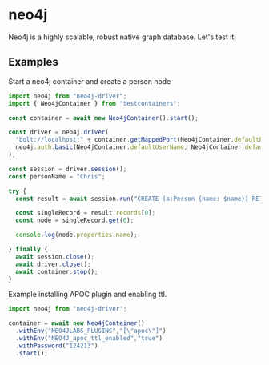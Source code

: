 # neo4j

Neo4j is a highly scalable, robust native graph database.
Let's test it!

## Examples

Start a neo4j container and create a person node

```typescript
import neo4j from "neo4j-driver";
import { Neo4jContainer } from "testcontainers";

const container = await new Neo4jContainer().start();

const driver = neo4j.driver(
  "bolt://localhost:" + container.getMappedPort(Neo4jContainer.defaultBoltPort),
  neo4j.auth.basic(Neo4jContainer.defaultUserName, Neo4jContainer.defaultPassword)
);

const session = driver.session();
const personName = "Chris";

try {
  const result = await session.run("CREATE (a:Person {name: $name}) RETURN a", { name: personName });

  const singleRecord = result.records[0];
  const node = singleRecord.get(0);

  console.log(node.properties.name);

} finally {
  await session.close();
  await driver.close();
  await container.stop();
}
```

Example installing APOC plugin and enabling ttl.

```typescript
import neo4j from "neo4j-driver";

container = await new Neo4jContainer()
  .withEnv("NEO4JLABS_PLUGINS","[\"apoc\"]")
  .withEnv("NEO4J_apoc_ttl_enabled","true")
  .withPassword("124213")
  .start();

  ```
